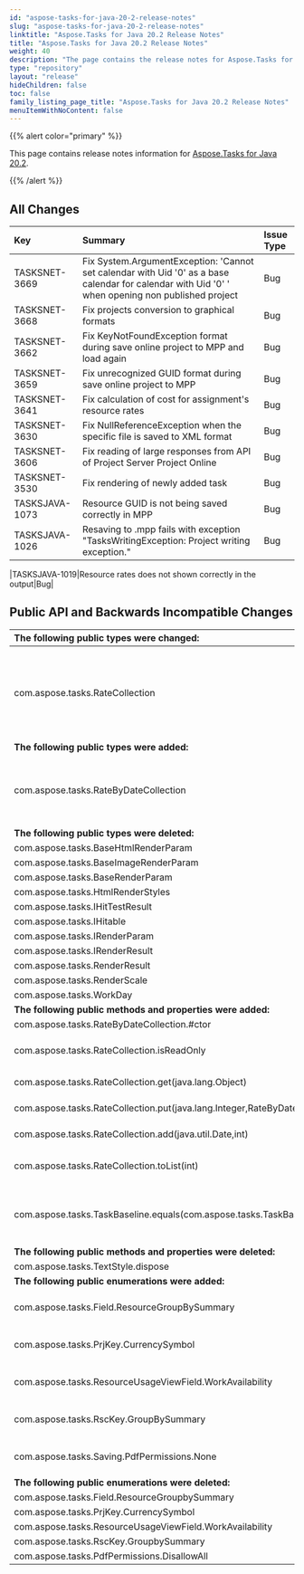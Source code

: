 ```yaml
---
id: "aspose-tasks-for-java-20-2-release-notes"
slug: "aspose-tasks-for-java-20-2-release-notes"
linktitle: "Aspose.Tasks for Java 20.2 Release Notes"
title: "Aspose.Tasks for Java 20.2 Release Notes"
weight: 40
description: "The page contains the release notes for Aspose.Tasks for Java 20.2."
type: "repository"
layout: "release"
hideChildren: false
toc: false
family_listing_page_title: "Aspose.Tasks for Java 20.2 Release Notes"
menuItemWithNoContent: false
---
```


{{% alert color="primary" %}}

This page contains release notes information for [Aspose.Tasks for Java 20.2](https://releases.aspose.com/tasks/java/new-releases/aspose.tasks-for-java-20.2/).

{{% /alert %}}

## **All Changes**

|**Key**|**Summary**|**Issue Type**|
| :- | :- | :- |
|TASKSNET-3669|Fix System.ArgumentException: 'Cannot set calendar with Uid '0' as a base calendar for calendar with Uid '0' ' when opening non published project|Bug|
|TASKSNET-3668|Fix projects conversion to graphical formats|Bug|
|TASKSNET-3662|Fix KeyNotFoundException format during save online project to MPP and load again|Bug|
|TASKSNET-3659|Fix unrecognized GUID format during save online project to MPP|Bug|
|TASKSNET-3641|Fix calculation of cost for assignment's resource rates|Bug|
|TASKSNET-3630|Fix NullReferenceException when the specific file is saved to XML format|Bug|
|TASKSNET-3606|Fix reading of large responses from API of Project Server Project Online|Bug|
|TASKSNET-3530|Fix rendering of newly added task|Bug|
|TASKSJAVA-1073|Resource GUID is not being saved correctly in MPP|Bug|
|TASKSJAVA-1026|Resaving to .mpp fails with exception "TasksWritingException: Project writing exception."|Bug|

|TASKSJAVA-1019|Resource rates does not shown correctly in the output|Bug|
## **Public API and Backwards Incompatible Changes**

|**The following public types were changed:**|**Description**|
| :- | :- |
|com.aspose.tasks.RateCollection|From this version, the RateCollection is incompatible with its previous version. It implements java.util.Map<Integer, RateByDateCollection> but not java.util.List<Rate>.|
|**The following public types were added:**|**Description**|
|com.aspose.tasks.RateByDateCollection|Represents a collection which mappings of java.util.Date to com.aspose.tasks.Rate objects.|
|**The following public types were deleted:**|**Description**|
|com.aspose.tasks.BaseHtmlRenderParam||
|com.aspose.tasks.BaseImageRenderParam||
|com.aspose.tasks.BaseRenderParam||
|com.aspose.tasks.HtmlRenderStyles||
|com.aspose.tasks.IHitTestResult||
|com.aspose.tasks.IHitable||
|com.aspose.tasks.IRenderParam||
|com.aspose.tasks.IRenderResult||
|com.aspose.tasks.RenderResult||
|com.aspose.tasks.RenderScale||
|com.aspose.tasks.WorkDay||
|**The following public methods and properties were added:**|**Description**|
|com.aspose.tasks.RateByDateCollection.#ctor||
|com.aspose.tasks.RateCollection.isReadOnly|Gets a value indicating whether the collection is read-only.|
|com.aspose.tasks.RateCollection.get(java.lang.Object)|Gets the element with the specified key.|
|com.aspose.tasks.RateCollection.put(java.lang.Integer,RateByDateCollection)|Sets the element with the specified key.|
|com.aspose.tasks.RateCollection.add(java.util.Date,int)|Adds a new <see cref="T:com.aspose.tasks.Rate" /> instance to this collection.|
|com.aspose.tasks.RateCollection.toList(int)|Converts the RateCollection object to a list of <see cref="T:com.aspose.tasks.Rate" /> objects.|
|com.aspose.tasks.TaskBaseline.equals(com.aspose.tasks.TaskBaseline)|Returns a value indicating whether this instance is equal to the specified TaskBaseline object.|
|**The following public methods and properties were deleted:**|**Description**|
|com.aspose.tasks.TextStyle.dispose||
|**The following public enumerations were added:**|**Description**|
|com.aspose.tasks.Field.ResourceGroupBySummary|Represents the Group by Summary (Resource) field.|
|com.aspose.tasks.PrjKey.CurrencySymbol|Represents the CurrencySymbol (Project) field.|
|com.aspose.tasks.ResourceUsageViewField.WorkAvailability|Indicates Work Availability resource usage view field.|
|com.aspose.tasks.RscKey.GroupBySummary|Represents the Group by Summary (Resource) field.|
|com.aspose.tasks.Saving.PdfPermissions.None|Specifies permissions to use for accessing a PDF document.|
|**The following public enumerations were deleted:**|**Description**|
|com.aspose.tasks.Field.ResourceGroupbySummary||
|com.aspose.tasks.PrjKey.CurrencySymbol||
|com.aspose.tasks.ResourceUsageViewField.WorkAvailability||
|com.aspose.tasks.RscKey.GroupbySummary||
|com.aspose.tasks.PdfPermissions.DisallowAll||

